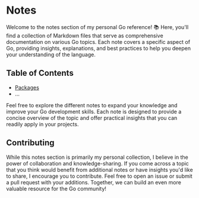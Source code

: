 # Notes
Welcome to the notes section of my personal Go reference! 📚 Here, you'll find a collection of Markdown files that serve as comprehensive documentation on various Go topics. Each note covers a specific aspect of Go, providing insights, explanations, and best practices to help you deepen your understanding of the language.

## Table of Contents

- [Packages](packages.md)
- ...

Feel free to explore the different notes to expand your knowledge and improve your Go development skills. Each note is designed to provide a concise overview of the topic and offer practical insights that you can readily apply in your projects.

## Contributing

While this notes section is primarily my personal collection, I believe in the power of collaboration and knowledge-sharing. If you come across a topic that you think would benefit from additional notes or have insights you'd like to share, I encourage you to contribute. Feel free to open an issue or submit a pull request with your additions. Together, we can build an even more valuable resource for the Go community!
